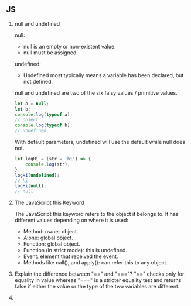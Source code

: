 ## JS
1. null and undefined
    
    null:
    - null is an empty or non-existent value.
    - null must be assigned.

    undefined:
    - Undefined most typically means a variable has been declared, but not defined.

    null and undefined are two of the six falsy values /  primitive values.

    ```javascript
    let a = null;
    let b;
    console.log(typeof a);
    // object
    console.log(typeof b);
    // undefined
    ```

    With default parameters, undefined will use the default while null does not.
    ```javascript
    let logHi = (str = 'hi') => {
        console.log(str);
    }
    logHi(undefined);
    // hi
    logHi(null);
    // null
    ```

2. The JavaScript this Keyword

    The JavaScript this keyword refers to the object it belongs to.
    It has different values depending on where it is used:
    - Method: owner object.
    - Alone: global object.
    - Function: global object.
    - Function (in strict mode): this is undefined.
    - Event: element that received the event.
    - Methods like call(), and apply(): can refer this to any object.

3. Explain the difference between "==" and "==="?
"==" checks only for equality in value whereas "===" is a stricter equality test and returns false if either the value or the type of the two variables are different.

4. 